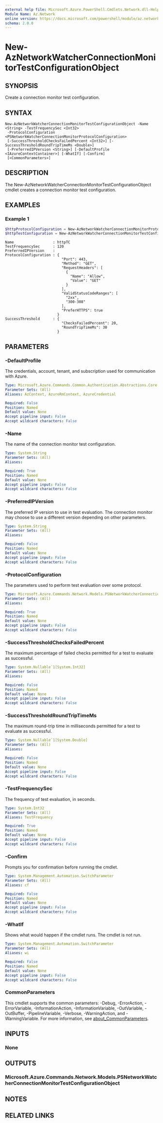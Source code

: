 ```yaml
---
external help file: Microsoft.Azure.PowerShell.Cmdlets.Network.dll-Help.xml
Module Name: Az.Network
online version: https://docs.microsoft.com/powershell/module/az.network/new-aznetworkwatcherconnectionmonitortestconfigurationobject
schema: 2.0.0
---
```


# New-AzNetworkWatcherConnectionMonitorTestConfigurationObject

## SYNOPSIS
Create a connection monitor test configuration.

## SYNTAX

```
New-AzNetworkWatcherConnectionMonitorTestConfigurationObject -Name <String> -TestFrequencySec <Int32>
 -ProtocolConfiguration <PSNetworkWatcherConnectionMonitorProtocolConfiguration>
 [-SuccessThresholdChecksFailedPercent <Int32>] [-SuccessThresholdRoundTripTimeMs <Double>]
 [-PreferredIPVersion <String>] [-DefaultProfile <IAzureContextContainer>] [-WhatIf] [-Confirm]
 [<CommonParameters>]
```

## DESCRIPTION
The New-AzNetworkWatcherConnectionMonitorTestConfigurationObject cmdlet creates a connection monitor test configuration.

## EXAMPLES

### Example 1
```powershell
$httpProtocolConfiguration = New-AzNetworkWatcherConnectionMonitorProtocolConfigurationObject -HttpProtocol -Port 443 -Method GET -RequestHeader @{"Allow" = "GET"} -ValidStatusCodeRange 2xx, 300-308 -PreferHTTPS
$httpTestConfiguration = New-AzNetworkWatcherConnectionMonitorTestConfigurationObject -Name httpTC -TestFrequencySec 120 -ProtocolConfiguration $httpProtocolConfiguration -SuccessThresholdChecksFailedPercent 20 -SuccessThresholdRoundTripTimeMs 30
```

```output
Name                  : httpTC
TestFrequencySec      : 120
PreferredIPVersion    :
ProtocolConfiguration : {
                          "Port": 443,
                          "Method": "GET",
                          "RequestHeaders": [
                            {
                              "Name": "Allow",
                              "Value": "GET"
                            }
                          ],
                          "ValidStatusCodeRanges": [
                            "2xx",
                            "300-308"
                          ],
                          "PreferHTTPS": true
                        }
SuccessThreshold      : {
                          "ChecksFailedPercent": 20,
                          "RoundTripTimeMs": 30
                        }
```

## PARAMETERS

### -DefaultProfile
The credentials, account, tenant, and subscription used for communication with Azure.

```yaml
Type: Microsoft.Azure.Commands.Common.Authentication.Abstractions.Core.IAzureContextContainer
Parameter Sets: (All)
Aliases: AzContext, AzureRmContext, AzureCredential

Required: False
Position: Named
Default value: None
Accept pipeline input: False
Accept wildcard characters: False
```

### -Name
The name of the connection monitor test configuration.

```yaml
Type: System.String
Parameter Sets: (All)
Aliases:

Required: True
Position: Named
Default value: None
Accept pipeline input: False
Accept wildcard characters: False
```

### -PreferredIPVersion
The preferred IP version to use in test evaluation. The connection monitor may choose to use a different version depending on other parameters.

```yaml
Type: System.String
Parameter Sets: (All)
Aliases:

Required: False
Position: Named
Default value: None
Accept pipeline input: False
Accept wildcard characters: False
```

### -ProtocolConfiguration
The parameters used to perform test evaluation over some protocol.

```yaml
Type: Microsoft.Azure.Commands.Network.Models.PSNetworkWatcherConnectionMonitorProtocolConfiguration
Parameter Sets: (All)
Aliases:

Required: True
Position: Named
Default value: None
Accept pipeline input: False
Accept wildcard characters: False
```

### -SuccessThresholdChecksFailedPercent
The maximum percentage of failed checks permitted for a test to evaluate as successful.

```yaml
Type: System.Nullable`1[System.Int32]
Parameter Sets: (All)
Aliases:

Required: False
Position: Named
Default value: None
Accept pipeline input: False
Accept wildcard characters: False
```

### -SuccessThresholdRoundTripTimeMs
The maximum round-trip time in milliseconds permitted for a test to evaluate as successful.

```yaml
Type: System.Nullable`1[System.Double]
Parameter Sets: (All)
Aliases:

Required: False
Position: Named
Default value: None
Accept pipeline input: False
Accept wildcard characters: False
```

### -TestFrequencySec
The frequency of test evaluation, in seconds.

```yaml
Type: System.Int32
Parameter Sets: (All)
Aliases: TestFrequency

Required: True
Position: Named
Default value: None
Accept pipeline input: False
Accept wildcard characters: False
```

### -Confirm
Prompts you for confirmation before running the cmdlet.

```yaml
Type: System.Management.Automation.SwitchParameter
Parameter Sets: (All)
Aliases: cf

Required: False
Position: Named
Default value: None
Accept pipeline input: False
Accept wildcard characters: False
```

### -WhatIf
Shows what would happen if the cmdlet runs.
The cmdlet is not run.

```yaml
Type: System.Management.Automation.SwitchParameter
Parameter Sets: (All)
Aliases: wi

Required: False
Position: Named
Default value: None
Accept pipeline input: False
Accept wildcard characters: False
```

### CommonParameters
This cmdlet supports the common parameters: -Debug, -ErrorAction, -ErrorVariable, -InformationAction, -InformationVariable, -OutVariable, -OutBuffer, -PipelineVariable, -Verbose, -WarningAction, and -WarningVariable. For more information, see [about_CommonParameters](http://go.microsoft.com/fwlink/?LinkID=113216).

## INPUTS

### None

## OUTPUTS

### Microsoft.Azure.Commands.Network.Models.PSNetworkWatcherConnectionMonitorTestConfigurationObject

## NOTES

## RELATED LINKS
